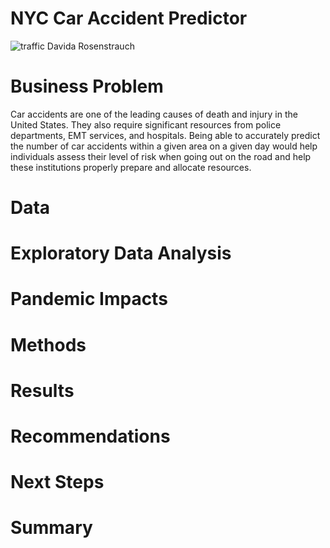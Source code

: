 # NYC Car Accident Predictor
![traffic](https://github.com/Davida1014/NYC-Car-Accident-Predictor/blob/main/Images/traffic.jpg?raw=true)
Davida Rosenstrauch

# Business Problem
Car accidents are one of the leading causes of death and injury in the United States. They also require significant resources from police departments, EMT services, and hospitals. Being able to accurately predict the number of car accidents within a given area on a given day would help individuals assess their level of risk when going out on the road and help these institutions properly prepare and allocate resources.

# Data
# Exploratory Data Analysis
# Pandemic Impacts
# Methods
# Results
# Recommendations
# Next Steps
# Summary

